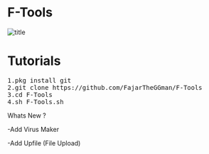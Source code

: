 # F-Tools

![title](https://raw.githubusercontent.com/FajarTheGGman/F-Tools/master/.images/f-tools.png.png)

# Tutorials
<pre>
1.pkg install git
2.git clone https://github.com/FajarTheGGman/F-Tools
3.cd F-Tools
4.sh F-Tools.sh
</pre>



Whats New ?

-Add Virus Maker 

-Add Upfile (File Upload)
